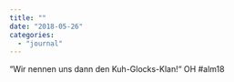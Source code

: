 ```yaml
---
title: ""
date: "2018-05-26"
categories: 
  - "journal"
---
```


“Wir nennen uns dann den Kuh-Glocks-Klan!“ OH #alm18
